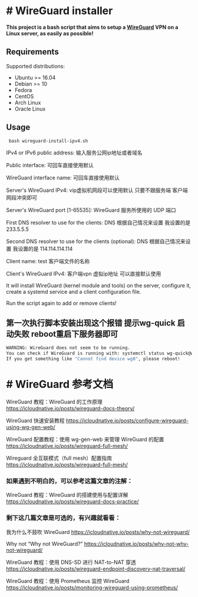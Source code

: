 # # WireGuard installer

**This project is a bash script that aims to setup a [WireGuard](https://www.wireguard.com/) VPN on a Linux server, as easily as possible!**

## Requirements

Supported distributions:

- Ubuntu >= 16.04
- Debian >= 10
- Fedora
- CentOS
- Arch Linux
- Oracle Linux

## Usage

     bash wireguard-install-ipv4.sh
     
    
  IPv4 or IPv6 public address:    输入服务公网ip地址或者域名
  
  Public interface:   可回车直接使用默认
  
  WireGuard interface name:   可回车直接使用默认  
  
  Server's WireGuard IPv4:    vip虚拟机网段可以使用默认 只要不跟服务端 客户端网段冲突即可
  
  Server's WireGuard port [1-65535]:  WireGuard 服务所使用的 UDP 端口
  
  First DNS resolver to use for the clients:  DNS 根据自己情况来设置 我设置的是 233.5.5.5
  
  Second DNS resolver to use for the clients (optional):  DNS 根据自己情况来设置 我设置的是 114.114.114.114  

  Client name: test    客户端文件的名称
  
  Client's WireGuard IPv4:   客户端vpn 虚拟ip地址 可以直接默认使用




It will install WireGuard (kernel module and tools) on the server, configure it, create a systemd service and a client configuration file.

Run the script again to add or remove clients!


## 第一次执行脚本安装出现这个报错 提示wg-quick 启动失败  reboot重启下服务器即可
```bash
WARNING: WireGuard does not seem to be running.
You can check if WireGuard is running with: systemctl status wg-quick@wg0
If you get something like "Cannot find device wg0", please reboot!
```


# # WireGuard 参考文档 

WireGuard 教程：WireGuard 的工作原理     https://icloudnative.io/posts/wireguard-docs-theory/

WireGuard 快速安装教程   https://icloudnative.io/posts/configure-wireguard-using-wg-gen-web/

WireGuard 配置教程：使用 wg-gen-web 来管理 WireGuard 的配置 https://icloudnative.io/posts/wireguard-full-mesh/ 

Wireguard 全互联模式（full mesh）配置指南 https://icloudnative.io/posts/wireguard-full-mesh/


### 如果遇到不明白的，可以参考这篇文章的注解：

WireGuard 教程：WireGuard 的搭建使用与配置详解  https://icloudnative.io/posts/wireguard-docs-practice/


### 剩下这几篇文章是可选的，有兴趣就看看：

我为什么不鼓吹 WireGuard  https://icloudnative.io/posts/why-not-wireguard/

Why not “Why not WireGuard?”  https://icloudnative.io/posts/why-not-why-not-wireguard/

WireGuard 教程：使用 DNS-SD 进行 NAT-to-NAT 穿透   https://icloudnative.io/posts/wireguard-endpoint-discovery-nat-traversal/  


WireGuard 教程：使用 Prometheus 监控 WireGuard   https://icloudnative.io/posts/monitoring-wireguard-using-prometheus/

